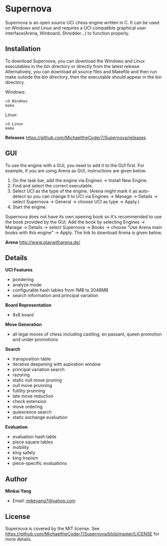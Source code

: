 # Supernova

Supernova is an open source UCI chess engine written in C. It can be used on Windows and Linux and requires a UCI compatible graphical user interface(Arena, Winboard, Shredder...) to function properly.

Installation
------------
To download Supernova, you can download the Windows and Linux executables in the bin directory or directly from the latest release. Alternatively, you can download all source files and Makefile and then run make outside the bin directory, then the executable should appear in the bin directory. 

Windows:
```
cd Windows
make
```

Linux:
```
cd Linux
make
```
**Releases**
https://github.com/MichaeltheCoder7/Supernova/releases  

GUI
---
To use the engine with a GUI, you need to add it to the GUI first. 
For example, if you are using Arena as GUI, instructions are given below.

1. On the task bar, add the engine via Engines -> Install New Engine. 
2. Find and select the correct executable.
3. Select UCI as the type of the engine. 
(Arena might mark it as auto-detect so you can change it to UCI via Engines -> Manage -> Details -> select Supernova -> General -> choose UCI as type -> Apply.)
4. Start the engine.

Supernova does not have its own opening book so it's recommended to use the book provided by the GUI. Add the book by selecting Engines -> Manage -> Details -> select Supernova -> Books -> choose "Use Arena main books with this engine" -> Apply. The link to download Arena is given below.

**Arena**
http://www.playwitharena.de/

Details
-------
**UCI Features**
* pondering  
* analyze mode  
* configurable hash tables from 1MB to 2048MB  
* search information and principal variation  

**Board Representation**
* 8x8 board  

**Move Generation**  
* all legal moves of chess including castling, en passant, queen promotion and under promotions  

**Search** 
* transposition table  
* iterative deepening with aspiration window  
* principal variation search  
* razoring  
* static null move pruning  
* null move prunning  
* futility prunning  
* late move reduction  
* check extension  
* move ordering  
* quiescence search  
* static exchange evaluation

**Evaluation** 
* evaluation hash table
* piece square tables  
* mobility  
* king safety  
* king tropism  
* piece-specific evaluations  

Author
------
**Minkai Yang**
* Email: mikeyang7@yahoo.com

License
-------
Supernova is covered by the MIT license. See https://github.com/MichaeltheCoder7/Supernova/blob/master/LICENSE for more details.
